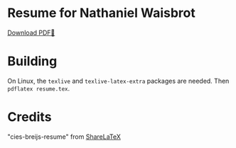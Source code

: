 # Resume for Nathaniel Waisbrot

[Download PDF📄](https://github.com/waisbrot/resume/releases/latest/download/resume.pdf)

# Building

On Linux, the `texlive` and `texlive-latex-extra` packages are needed. Then `pdflatex resume.tex`.

# Credits

"cies-breijs-resume" from [ShareLaTeX](https://www.sharelatex.com/templates/cv-or-resume/cies-breijs-resume)
